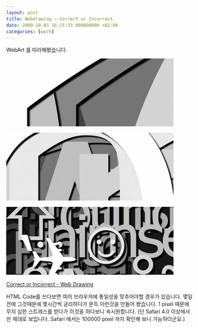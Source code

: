 ```yaml
---
layout: post
title: Webdrawing – Correct or Incorrect.
date: 2009-10-03 16:15:33.000000000 +02:00
categories: [work]
---
```

<p>WebArt 를 따라해봤습니다.</p>
<p><img src="/assets/10000px_03_850x344-e12667873146071.jpg" alt="10000px_03_850x344-e1266787314607.jpg" width="450" height="182" class="alignnone size-full wp-image-2153" /></p>
<p><img src="/assets/3000px_04_850x344-e12667872851081.jpg" alt="3000px_04_850x344-e1266787285108.jpg" width="450" height="182" class="alignnone size-full wp-image-2152" /></p>
<p><img src="/assets/500px_01_850x344-e12667872316221.jpg" alt="500px_01_850x344-e1266787231622.jpg" width="450" height="182" class="alignnone size-full wp-image-2151" /></p>
<p><a href="http://jeonghopark.de/correctorincorrect/correctorincorrect.html">Correct or Incorrect - Web Drawing</a></p>
<p>HTML Code를 쓰다보면 여러 브라우저에 통일성을 맞추어야할 경우가 있습니다. 몇일전에 그것때문에 몇시간씩 궁리하다가 문득 이런것을 만들어 봤습니다. 1 pixel 때문에 무지 심한 스트레스를 받다가 이것을 하다보니 속시원합니다. (단 Safari 4.0 이상에서만 제대로 보입니다. Safari 에서는 100000 pixel 까지 확인해 보니 가능하더군요.)</p>
